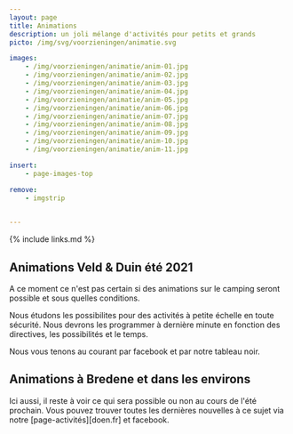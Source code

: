 ```yaml
---
layout: page
title: Animations
description: un joli mélange d'activités pour petits et grands
picto: /img/svg/voorzieningen/animatie.svg

images:
    - /img/voorzieningen/animatie/anim-01.jpg
    - /img/voorzieningen/animatie/anim-02.jpg
    - /img/voorzieningen/animatie/anim-03.jpg
    - /img/voorzieningen/animatie/anim-04.jpg
    - /img/voorzieningen/animatie/anim-05.jpg
    - /img/voorzieningen/animatie/anim-06.jpg
    - /img/voorzieningen/animatie/anim-07.jpg
    - /img/voorzieningen/animatie/anim-08.jpg
    - /img/voorzieningen/animatie/anim-09.jpg
    - /img/voorzieningen/animatie/anim-10.jpg
    - /img/voorzieningen/animatie/anim-11.jpg

insert:
    - page-images-top

remove:
    - imgstrip
    

---
```

{% include links.md %}

## Animations Veld & Duin été 2021

A ce moment ce n'est pas certain si des animations sur le camping seront possible et sous quelles conditions. 

Nous étudons les possibilites pour des activités à petite échelle en toute sécurité. Nous devrons les programmer à dernière minute en fonction des directives, les possibilités et le temps. 

Nous vous tenons au courant par facebook et par notre tableau noir. 


## Animations à Bredene et dans les environs

Ici aussi, il reste à voir ce qui sera possible ou non au cours de l'été prochain. Vous pouvez trouver toutes les dernières nouvelles à ce sujet via notre [page-activités][doen.fr] et facebook.
